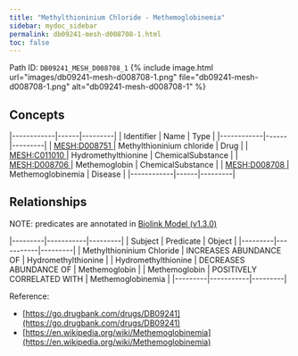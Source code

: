 ```yaml
---
title: "Methylthioninium Chloride - Methemoglobinemia"
sidebar: mydoc_sidebar
permalink: db09241-mesh-d008708-1.html
toc: false 
---
```



Path ID: `DB09241_MESH_D008708_1`
{% include image.html url="images/db09241-mesh-d008708-1.png" file="db09241-mesh-d008708-1.png" alt="db09241-mesh-d008708-1" %}

## Concepts

|------------|------|---------|
| Identifier | Name | Type    |
|------------|------|---------|
| <a href="https://identifiers.org/MESH:D008751">MESH:D008751 </a> | Methylthioninium chloride | Drug |
| <a href="https://identifiers.org/MESH:C011010">MESH:C011010 </a> | Hydromethylthionine | ChemicalSubstance |
| <a href="https://identifiers.org/MESH:D008706">MESH:D008706 </a> | Methemoglobin | ChemicalSubstance |
| <a href="https://identifiers.org/MESH:D008708">MESH:D008708 </a> | Methemoglobinemia | Disease |
|------------|------|---------|

## Relationships


NOTE: predicates are annotated in <a href="https://github.com/biolink/biolink-model/releases/tag/v1.3.0">Biolink Model (v1.3.0)</a>

|---------|-----------|---------|
| Subject | Predicate | Object  |
|---------|-----------|---------|
| Methylthioninium Chloride | INCREASES ABUNDANCE OF | Hydromethylthionine |
| Hydromethylthionine | DECREASES ABUNDANCE OF | Methemoglobin |
| Methemoglobin | POSITIVELY CORRELATED WITH | Methemoglobinemia |
|---------|-----------|---------|

Reference: 
  - [https://go.drugbank.com/drugs/DB09241](https://go.drugbank.com/drugs/DB09241)
  - [https://en.wikipedia.org/wiki/Methemoglobinemia](https://en.wikipedia.org/wiki/Methemoglobinemia)
